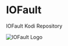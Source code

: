 # IOFault
IOFault Kodi Repository

![IOFault Logo](https://github.com/d21spike/IOFault-Repo/blob/Leia/icon.png?raw=true)
